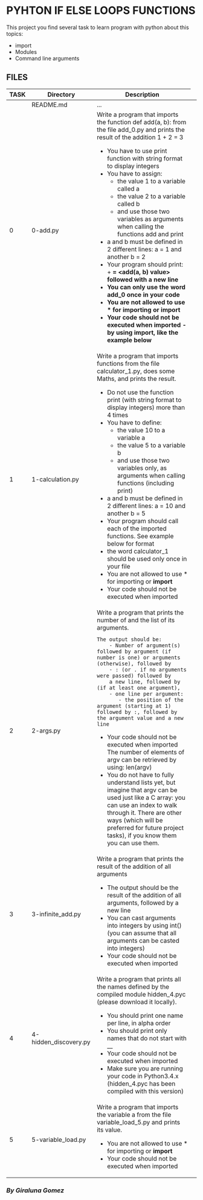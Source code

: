 #  PYHTON IF ELSE LOOPS FUNCTIONS
This project you find several task to learn program with python about this topics:

- import
- Modules
- Command line arguments

## **FILES**
<table>
<thead>
<tr>
  <th>TASK</th>
  <th>Directory</th>
  <th>Description</th>
</tr>
</thead>
<tbody>
<tr>
  <td></td>
  <td> README.md</td>
  <td>...<td>
</tr>
<tr>
  <td>0</td>
  <td>0-add.py</td>
  <td>Write a program that imports the function def add(a, b): from the file add_0.py and prints the result of the addition 1 + 2 = 3

   - You have to use print function with string format to display integers
   - You have to assign:
      - the value 1 to a variable called a
       - the value 2 to a variable called b
       - and use those two variables as arguments when calling the functions add and print
   - a and b must be defined in 2 different lines: a = 1 and another b = 2
   - Your program should print: <a value> + <b value> = <add(a, b) value> followed with a new line
   - You can only use the word add_0 once in your code
   - You are not allowed to use * for importing or __import__
   - Your code should not be executed when imported - by using __import__, like the example below
</td>	
</tr>
<tr>
  <td>1</td>
  <td>1-calculation.py</td>
  <td>Write a program that imports functions from the file calculator_1.py, does some Maths, and prints the result.

   - Do not use the function print (with string format to display integers) more than 4 times
   - You have to define:
       - the value 10 to a variable a
       - the value 5 to a variable b
       - and use those two variables only, as arguments when calling functions (including print)
   - a and b must be defined in 2 different lines: a = 10 and another b = 5
   - Your program should call each of the imported functions. See example below for format
   - the word calculator_1 should be used only once in your file
   - You are not allowed to use * for importing or __import__
   - Your code should not be executed when imported
</td>
</tr>
<tr>
  <td>2</td>
  <td>2-args.py</td>
  <td>Write a program that prints the number of and the list of its arguments.

    The output should be:
        - Number of argument(s) followed by argument (if number is one) or arguments (otherwise), followed by
        - : (or . if no arguments were passed) followed by
        a new line, followed by (if at least one argument),
        - one line per argument:
           - the position of the argument (starting at 1) followed by :, followed by the argument value and a new line
   - Your code should not be executed when imported
    The number of elements of argv can be retrieved by using: len(argv)
   - You do not have to fully understand lists yet, but imagine that argv can be used just like a C array: you can use an index to walk through it. There are other ways (which will be preferred for future project tasks), if you know them you can use them.

</td>
</tr>
<tr>
  <td>3</td>
  <td>3-infinite_add.py</td>
  <td>Write a program that prints the result of the addition of all arguments

   - The output should be the result of the addition of all arguments, followed by a new line
   - You can cast arguments into integers by using int() (you can assume that all arguments can be casted into integers)
   - Your code should not be executed when imported
</td>
</tr>
<tr>
  <td>4</td>
  <td>4-hidden_discovery.py</td>
  <td>Write a program that prints all the names defined by the compiled module hidden_4.pyc (please download it locally).

   - You should print one name per line, in alpha order
   - You should print only names that do not start with __
   - Your code should not be executed when imported
   - Make sure you are running your code in Python3.4.x (hidden_4.pyc has been compiled with this version)

</td>
</tr>
<tr>
  <td>5</td>
  <td>5-variable_load.py</td>
  <td>Write a program that imports the variable a from the file variable_load_5.py and prints its value.

   - You are not allowed to use * for importing or __import__
   - Your code should not be executed when imported
</td>
</tr>
</tbody>
</table>

### _By Giraluna Gomez_